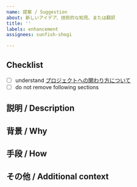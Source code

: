 ```yaml
---
name: 提案 / Suggestion
about: 新しいアイデア、技術的な知見、または翻訳
title: ''
labels: enhancement
assignees: sunfish-shogi

---
```


## Checklist

- [ ] understand [プロジェクトへの関わり方について](https://github.com/sunfish-shogi/electron-shogi/wiki/%E3%83%97%E3%83%AD%E3%82%B8%E3%82%A7%E3%82%AF%E3%83%88%E3%81%B8%E3%81%AE%E9%96%A2%E3%82%8F%E3%82%8A%E6%96%B9%E3%81%AB%E3%81%A4%E3%81%84%E3%81%A6)
- [ ] do not remove following sections

## 説明 /  Description

<!--
提案内容を明確かつ簡潔に説明してください。
翻訳のみの提案であれば他の項目の記入は結構です。
-->

## 背景 / Why

<!--
提案の理由を説明してください。
-->

## 手段 / How

<!--
どの様に実現するのか、具体的なアイデアがある場合は記入してください。
-->

## その他 / Additional context

<!--
その他に記述すべきことがある場合は、ここに記入してください。
-->
